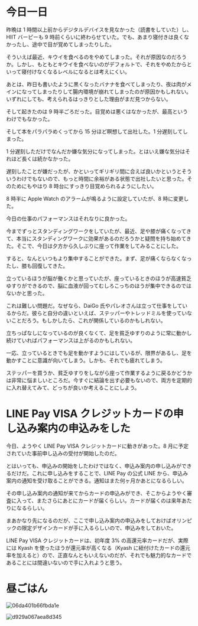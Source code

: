 # 今日一日
昨晩は 1 時間以上前からデジタルデバイスを見なかった（読書をしていた）し、HIIT バーピーも 9 時前くらいに終わらせていた。でも、あまり寝付きは良くなかったし、途中で目が覚めてしまったりした。

そういえば最近、キウイを食べるのをやめてしまった。それが原因なのだろうか。しかし、もともとキウイを食べないのがデフォルトで、それをやめたからといって寝付けなくなるレベルになるとは考えにくい。

あとは、昨日も書いたように黒くなったバナナを食べてしまったり、夜は肉がメインになってしまったりして腸内環境が崩れてしまったのが原因かもしれない。いずれにしても、考えられるはっきりとした理由がまだ見つからない。

そして起きたのは 9 時半ごろだった。目覚めは悪くはなかったが、最高というわけでもなかった。

そして本をパラパラめくってから 15 分ほど瞑想して出社した。1 分遅刻してしまった。

1 分遅刻しただけでなんだか嫌な気分になってしまった。とはいえ嫌な気分はそれほど長くは続かなかった。

遅刻したことが嫌だったが、かといってギリギリ間に合えば良いかというとそういうわけでもないので、もっと時間に余裕がある状態で出社したいと思った。そのためにもやはり 8 時台にすっきり目覚められるようにしたい。

8 時半に Apple Watch のアラームが鳴るように設定していたが、8 時に変更した。

今日の仕事のパフォーマンスはそれなりに良かった。

今までずっとスタンディングワークをしていたが、最近、足や膝が痛くなってきて、本当にスタンディングワークに効果があるのだろうかと疑問を持ち始めてきた。そこで、今日は夕方から久しぶりに座って作業をしてみることにした。

すると、なんといつもより集中することができた。まず、足が痛くならなくなったし、膝も回復してきた。

立っているほうが脳が働くかと思っていたが、座っているときのほうが高速貧乏ゆすりができるので、脳に血液が回ってむしろこっちのほうが集中できるのではないかと思った。

これは難しい問題だ。なぜなら、DaiGo 氏やパレオさんは立って仕事をしているからだ。彼らと自分の違いといえば、ステッパーやトレッドミルを使っていないことだろう。もしかしたら、これが関係しているのかもしれない。

立ちっぱなしになっているのが良くなくて、足を貧乏ゆすりのように常に動かし続けていればパフォーマンスは上がるのかもしれない。

一応、立っているときでも足を動かすようにはしているが、限界があるし、足を動かすことに意識が向いてしまう。しかも、それでも疲れてしまう。

ステッパーを買うか、貧乏ゆすりをしながら座って作業するように戻るかどうかは非常に悩ましいところだ。今すぐに結論を出す必要もないので、両方を定期的に入れ替えてみて、どっちが良いか考えることにしよう。

# LINE Pay VISA クレジットカードの申し込み案内の申込みをした
今日、ようやく LINE Pay VISA クレジットカードに動きがあった。8 月に予定されていた事前申し込みの受付が開始したのだ。

とはいっても、申込みの開始をしたわけではなく、申込み案内の申し込みができるだけだ。これに申し込みをすることで、LINE Pay の公式 LINE から、申込み案内の通知を受け取ることができる。通知はまた何ヶ月かあとになるらしい。

その申し込み案内の通知が来てからカードの申込みができ、そこからようやく審査に入って、またさらにあとにカードが届くらしい。カードが届くのは来年あたりになるらしい。

まあかなり先になるのだが、ここで申し込み案内の申込みをしておけばオリンピックの限定デザインカードが手に入るらしいので、申込みをしておいた。

LINE Pay VISA クレジットカードは、初年度 3% の高還元率カードだが、実際には Kyash を使ったほうが還元率が高くなる（Kyash に紐付けたカードの還元率を加えると）ので、正直なんともいえないのだが、それでも魅力的なカードであることには間違いないので手に入れようと思う。

# 昼ごはん
![06da401b66fbda1e](/images/2019/08/06da401b66fbda1e.jpg)

![d929a067aea8d345](/images/2019/08/d929a067aea8d345.jpg)
